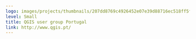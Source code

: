 ```yaml
---
logo: images/projects/thumbnails/207dd8769c4926452e07e39d88716ec518ff5f3a.png.150x50_q85.png
level: Small
title: QGIS user group Portugal
link: http://www.qgis.pt/
---
```

